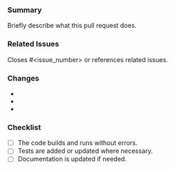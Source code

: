 ### Summary

Briefly describe what this pull request does.

### Related Issues

Closes #<issue_number> or references related issues.

### Changes

- 
- 
- 

### Checklist

- [ ] The code builds and runs without errors.
- [ ] Tests are added or updated where necessary.
- [ ] Documentation is updated if needed.
